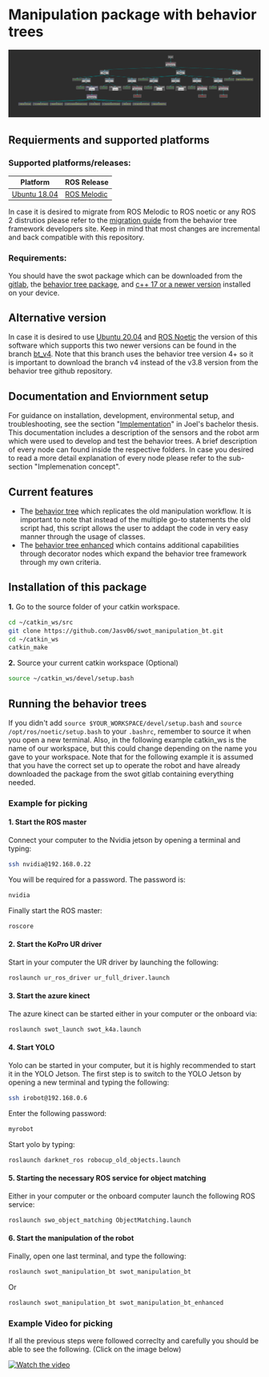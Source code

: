 # Manipulation package with behavior trees

![](images/groot.png)

## Requierments and supported platforms
### Supported platforms/releases:

|Platform|ROS Release|
|-|------|
|[Ubuntu 18.04](https://releases.ubuntu.com/18.04/)|[ROS Melodic](http://wiki.ros.org/melodic/Installation)|

In case it is desired to migrate from ROS Melodic to ROS noetic or any ROS 2 distrutios please refer to the [migration guide](http://wiki.ros.org/melodic/Installation) from the behavior tree framework developers site. Keep in mind that most changes are incremental and back compatible with this repository.
### Requirements: 

You should have the swot package which can be downloaded from the [gitlab](https://gitlab.vlab.fm.fhws.de/swot/swot_platform/-/tree/main/), the [behavior tree package](https://github.com/BehaviorTree/BehaviorTree.CPP/tree/v3.8), and [c++ 17 or a newer version](https://en.cppreference.com/w/cpp/17) installed on your device. 

## Alternative version
In case it is desired to use [Ubuntu 20.04](https://releases.ubuntu.com/20.04/) and [ROS Noetic](http://wiki.ros.org/melodic/Installation) the version of this software which supports this two newer versions can be found in the branch [bt_v4](https://github.com/Jasv06/swot_manipulation_bt/tree/bt_v4). Note that this branch uses the behavior tree version 4+ so it is important to download the branch v4 instead of the v3.8 version from the behavior tree github repository.

## Documentation and Enviornment setup
For guidance on installation, development, environmental setup, and troubleshooting, see the section "[Implementation](https://www.overleaf.com/read/ffcfzsjkwfws)" in Joel's bachelor thesis. This documentation includes a description of the sensors and the robot arm which were used to develop and test the behavior trees. A brief description of every node can found inside the respective folders. In case you desired to read a more detail explanation of every node please refer to the sub-section "Implemenation concept".

## Current features
- The [behavior tree](/src/swot_manipulation_bt) which replicates the old manipulation workflow. It is important to note that instead of the multiple go-to statements the old script had, this script allows the user to addapt the code in very easy manner through the usage of classes.
- The [behavior tree enhanced](/src/swot_manipulation_bt_enhanced) which contains additional capabilities through decorator nodes which expand the behavior tree framework through my own criteria.

## Installation of this package
**1.** Go to the source folder of your catkin workspace.
```bash 
cd ~/catkin_ws/src
git clone https://github.com/Jasv06/swot_manipulation_bt.git
cd ~/catkin_ws
catkin_make
```
**2.** Source your current catkin workspace (Optional)
```bash 
source ~/catkin_ws/devel/setup.bash
```
## Running the behavior trees
If you didn't add `source $YOUR_WORKSPACE/devel/setup.bash` and `source /opt/ros/noetic/setup.bash` to your `.bashrc`, remember to source it when you open a new terminal. Also, in the following example catkin_ws is the name of our workspace, but this could change depending on the name you gave to your workspace. Note that for the following example it is assumed that you have the correct set up to operate the robot and have already downloaded the package from the swot gitlab containing everything needed.

### Example for picking
#### 1. Start the ROS master
Connect your computer to the Nvidia jetson by opening a terminal and typing: 
```sh
ssh nvidia@192.168.0.22
```
You will be required for a password. The password is:
```sh
nvidia
```
Finally start the ROS master: 
```sh
roscore
```
#### 2. Start the KoPro UR driver
Start in your computer the UR driver by launching the following:
```sh
roslaunch ur_ros_driver ur_full_driver.launch
```
#### 3. Start the azure kinect
The azure kinect can be started either in your computer or the onboard via: 
```sh
roslaunch swot_launch swot_k4a.launch
```
#### 4. Start YOLO
Yolo can be started in your computer, but it is highly recommended to start it in the YOLO Jetson. The first step is to switch to the YOLO Jetson by opening a new terminal and typing the following:
```sh
ssh irobot@192.168.0.6
```
Enter the following password:
```sh
myrobot
```
Start yolo by typing: 
```sh
roslaunch darknet_ros robocup_old_objects.launch
```
#### 5. Starting the necessary ROS service for object matching
Either in your computer or the onboard computer launch the following ROS service: 
```sh
roslaunch swo_object_matching ObjectMatching.launch
```
#### 6. Start the manipulation of the robot
Finally, open one last terminal, and type the following:
```sh
roslaunch swot_manipulation_bt swot_manipulation_bt
``` 
Or
```sh
roslaunch swot_manipulation_bt swot_manipulation_bt_enhanced
``` 
### Example Video for picking
If all the previous steps were followed correclty and carefully you should be able to see the following. (Click on the image below)

[![Watch the video](images/robot.png)]()
